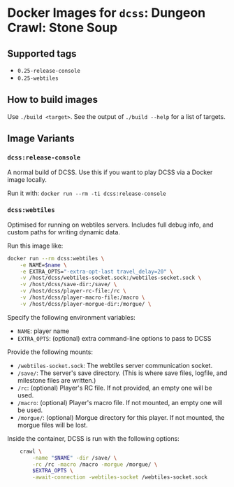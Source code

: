 # Docker Images for `dcss`: Dungeon Crawl: Stone Soup

## Supported tags

* `0.25-release-console`
* `0.25-webtiles`

## How to build images

Use `./build <target>`. See the output of `./build --help` for a list of targets.

## Image Variants

### `dcss:release-console`

A normal build of DCSS. Use this if you want to play DCSS via a Docker image locally.

Run it with: `docker run --rm -ti dcss:release-console`

### `dcss:webtiles`

Optimised for running on webtiles servers. Includes full debug info, and custom paths for writing dynamic data.

Run this image like:

```sh
docker run --rm dcss:webtiles \
    -e NAME=$name \
    -e EXTRA_OPTS="-extra-opt-last travel_delay=20" \
    -v /host/dcss/webtiles-socket.sock:/webtiles-socket.sock \
    -v /host/dcss/save-dir:/save/ \
    -v /host/dcss/player-rc-file:/rc \
    -v /host/dcss/player-macro-file:/macro \
    -v /host/dcss/player-morgue-dir:/morgue/ \

```

Specify the following environment variables:

* `NAME`: player name
* `EXTRA_OPTS`: (optional) extra command-line options to pass to DCSS

Provide the following mounts:

* `/webtiles-socket.sock`: The webtiles server communication socket.
* `/save/`: The server's save directory. (This is where save files, logfile, and milestone files are written.)
* `/rc`: (optional) Player's RC file. If not provided, an empty one will be used.
* `/macro`: (optional) Player's macro file. If not mounted, an empty one will be used.
* `/morgue/`: (optional) Morgue directory for this player. If not mounted, the morgue files will be lost.

Inside the container, DCSS is run with the following options:

```sh
    crawl \
        -name "$NAME" -dir /save/ \
        -rc /rc -macro /macro -morgue /morgue/ \
        $EXTRA_OPTS \
        -await-connection -webtiles-socket /webtiles-socket.sock
```
